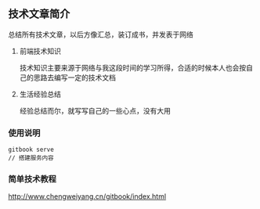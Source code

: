 ## 技术文章简介

总结所有技术文章，以后方像汇总，装订成书，并发表于网络

1. 前端技术知识

   技术知识主要来源于网络与我这段时间的学习所得，合适的时候本人也会按自己的思路去编写一定的技术文档

2. 生活经验总结

   经验总结而尔，就写写自己的一些心点，没有大用



### 使用说明

```
gitbook serve 
// 搭建服务内容
```



### 简单技术教程

http://www.chengweiyang.cn/gitbook/index.html